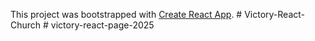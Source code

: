 This project was bootstrapped with [Create React App](https://github.com/facebook/create-react-app).
#   V i c t o r y - R e a c t - C h u r c h  
 #   v i c t o r y - r e a c t - p a g e - 2 0 2 5  
 